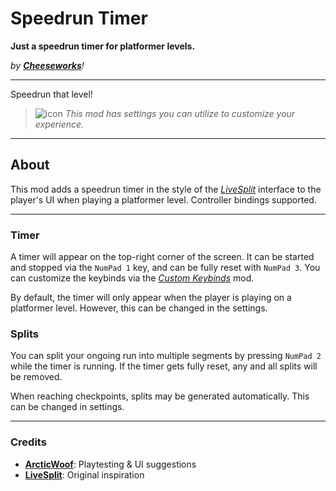 # Speedrun Timer
**Just a speedrun timer for platformer levels.**

*by* ***[Cheeseworks](user:6408873)****!*

---

Speedrun that level!

> ![icon](frame:collaborationIcon_001.png) <cg>*This mod has settings you can utilize to customize your experience.*</c>

---

## About
This mod adds a speedrun timer in the style of the *[LiveSplit](https://www.livesplit.org/)* interface to the player's UI when playing a platformer level. Controller bindings supported.

---

### Timer
A timer will appear on the top-right corner of the screen. It can be started and stopped via the `NumPad 1` key, and can be fully reset with `NumPad 3`. You can customize the keybinds via the *[Custom Keybinds](mod:geode.custom-keybinds)* mod.

By default, the timer will only appear when the player is playing on a platformer level. However, this can be changed in the settings.

### Splits
You can split your ongoing run into multiple segments by pressing `NumPad 2` while the timer is running. If the timer gets fully reset, any and all splits will be removed.

When reaching checkpoints, splits may be generated automatically. This can be changed in settings.

---

### Credits
- **[ArcticWoof](user:7689052)**: Playtesting & UI suggestions
- **[LiveSplit](https://www.livesplit.org/)**: Original inspiration